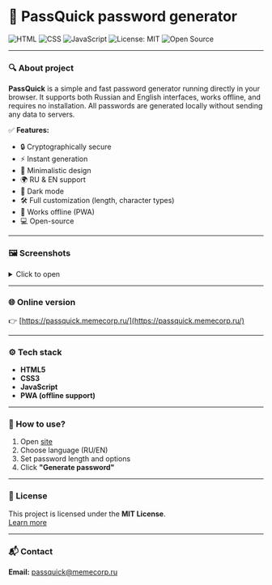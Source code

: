 # 🔐 PassQuick password generator

![HTML](https://img.shields.io/badge/HTML-orange?style=for-the-badge&logo=html5)
![CSS](https://img.shields.io/badge/CSS-blue?style=for-the-badge&logo=css3)
![JavaScript](https://img.shields.io/badge/JavaScript-yellow?style=for-the-badge&logo=javascript)
![License: MIT](https://img.shields.io/badge/License-MIT-green?style=for-the-badge)
![Open Source](https://img.shields.io/badge/Open%20Source-Yes-brightgreen?style=for-the-badge)

---

### 🔍 About project
**PassQuick** is a simple and fast password generator running directly in your browser. It supports both Russian and English interfaces, works offline, and requires no installation. All passwords are generated locally without sending any data to servers.

✅ **Features:**
- 🔒 Cryptographically secure
- ⚡ Instant generation
- 🎨 Minimalistic design
- 🌍 RU & EN support
- 🖤 Dark mode
- 🛠 Full customization (length, character types)
- 📡 Works offline (PWA)
- 💻 Open-source

---

### 🖼 Screenshots

<details>
  <summary>Click to open</summary>
  
  ![Home Page](gh-assets/screenshot1-en.png)
  ![Password Generator](gh-assets/screenshot2-en.png)
  ![Password Generator](gh-assets/screenshot3-en.png)
  ![Password Generator](gh-assets/screenshot4-en.png)
  ![About](gh-assets/screenshot5-en.png)

</details>

---

### 🌐 Online version
👉 [https://passquick.memecorp.ru/](https://passquick.memecorp.ru/)

---

### ⚙️ Tech stack
- **HTML5**
- **CSS3**
- **JavaScript**
- **PWA (offline support)**

---

### 🔎 How to use?
1. Open [site](https://passquick.memecorp.ru/)
2. Choose language (RU/EN)
3. Set password length and options
4. Click **"Generate password"**

---

### 📄 License
This project is licensed under the **MIT License**.  
[Learn more](LICENSE)

---

### 📬 Contact
**Email:** passquick@memecorp.ru
